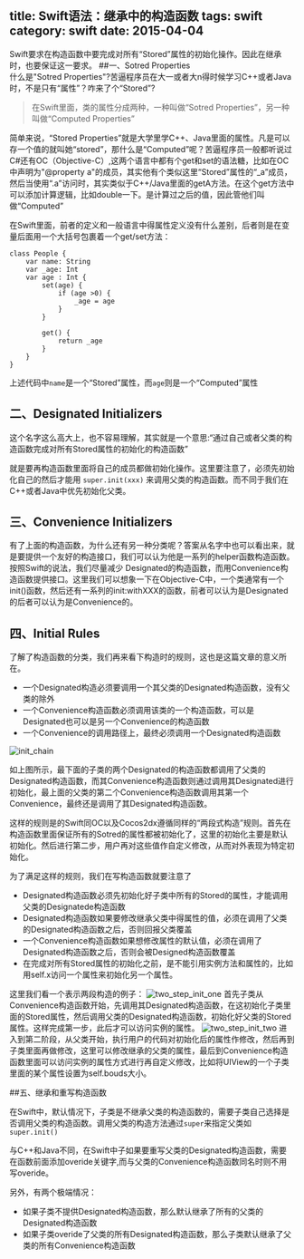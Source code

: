 title: Swift语法：继承中的构造函数
tags: swift 
category: swift
date: 2015-04-04
---

Swift要求在构造函数中要完成对所有“Stored”属性的初始化操作。因此在继承时，也要保证这一要求。
##一、Sotred Properties  
什么是"Sotred Properties"?苦逼程序员在大一或者大n得时候学习C++或者Java时，不是只有“属性”？咋来了个“Stored”?

> 在Swift里面，类的属性分成两种，一种叫做“Sotred Properties”，另一种叫做“Computed Properties”

简单来说，“Stored Properties”就是大学里学C++、Java里面的属性。凡是可以存一个值的就叫她“stored”，那什么是“Computed”呢？苦逼程序员一般都听说过C#还有OC（Objective-C）,这两个语言中都有个get和set的语法糖，比如在OC中声明为"@property a"的成员，其实他有个类似这里“Stored”属性的“_a”成员，然后当使用“.a”访问时，其实类似于C++/Java里面的getA方法。在这个get方法中可以添加计算逻辑，比如double一下。是计算过之后的值，因此管他们叫做“Computed”
<!-- more -->
在Swift里面，前者的定义和一般语言中得属性定义没有什么差别，后者则是在变量后面用一个大括号包裹着一个get/set方法：


	class People {
		var name: String
		var _age: Int
		var age : Int {
			set(age) {
				if (age >0) {
					_age = age
				}
			}
			
			get() {
				return _age
			}
		}
	}
	
上述代码中`name`是一个“Stored”属性，而`age`则是一个“Computed”属性
## 二、Designated Initializers
这个名字这么高大上，也不容易理解，其实就是一个意思:“通过自己或者父类的构造函数完成对所有Stored属性的初始化的构造函数”

就是要再构造函数里面将自己的成员都做初始化操作。这里要注意了，必须先初始化自己的然后才能用 `super.init(xxx)` 来调用父类的构造函数。而不同于我们在C++或者Java中优先初始化父类。

## 三、Convenience Initializers
有了上面的构造函数，为什么还有另一种分类呢？答案从名字中也可以看出来，就是要提供一个友好的构造接口，我们可以认为他是一系列的helper函数构造函数。按照Swift的说法，我们尽量减少 Designated的构造函数，而用Convenience构造函数提供接口。这里我们可以想象一下在Objective-C中，一个类通常有一个init()函数，然后还有一系列的init:withXXX的函数，前者可以认为是Designated的后者可以认为是Convenience的。

## 四、Initial Rules
了解了构造函数的分类，我们再来看下构造时的规则，这也是这篇文章的意义所在。


* 一个Designated构造必须要调用一个其父类的Designated构造函数，没有父类的除外
* 一个Convenience构造函数必须调用该类的一个构造函数，可以是Designated也可以是另一个Convenience的构造函数
* 一个Convenience的调用路径上，最终必须调用一个Designated构造函数

![init_chain](http://images.libcz.com:8000/images/blog/swift/construction_in_inherit_on_swift/init_chain.png)

如上图所示，最下面的子类的两个Designated的构造函数都调用了父类的Designated构造函数，而其Convenience构造函数则通过调用其Designated进行初始化，最上面的父类的第二个Convenience构造函数调用其第一个Convenience，最终还是调用了其Designated构造函数。

这样的规则是的Swift同OC以及Cocos2dx遵循同样的“两段式构造”规则。首先在构造函数里面保证所有的Sotred的属性都被初始化了，这里的初始化主要是默认初始化。然后进行第二步，用户再对这些值作自定义修改，从而对外表现为特定初始化。

为了满足这样的规则，我们在写构造函数就要注意了

* Designated构造函数必须先初始化好子类中所有的Stored的属性，才能调用父类的Designatede构造函数
* Designated构造函数如果要修改继承父类中得属性的值，必须在调用了父类的Designated构造函数之后，否则回报父类覆盖
* 一个Convenience构造函数如果想修改属性的默认值，必须在调用了Designated构造函数之后，否则会被Designed构造函数覆盖
* 在完成对所有Stored属性的初始化之前，是不能引用实例方法和属性的，比如用self.x访问一个属性来初始化另一个属性。

这里我们看一个表示两段构造的例子：
![two_step_init_one](http://images.libcz.com:8000/images/blog/swift/construction_in_inherit_on_swift/two_step_init_one.png)
首先子类从Convenience构造函数开始，先调用其Designated构造函数，在这初始化子类里面的Stored属性，然后调用父类的Designated构造函数，初始化好父类的Stored属性。这样完成第一步，此后才可以访问实例的属性。
![two_step_init_two](http://images.libcz.com:8000/images/blog/swift/construction_in_inherit_on_swift/two_step_init_two.png)
进入到第二阶段，从父类开始，执行用户的代码对初始化后的属性作修改，然后再到子类里面再做修改，这里可以修改继承的父类的属性，最后到Convenience构造函数里面可以访问实例的属性方式进行再自定义修改，比如将UIView的一个子类里面的某个属性设置为self.bouds大小。




##五、继承和重写构造函数

在Swift中，默认情况下，子类是不继承父类的构造函数的，需要子类自己选择是否调用父类的构造函数。调用父类的构造方法通过`super`来指定父类如`super.init()`


与C++和Java不同，在Swift中子如果要重写父类的Designated构造函数，需要在函数前面添加overide关键字,而与父类的Convenience构造函数同名时则不用写overide。

另外，有两个极端情况：

* 如果子类不提供Designated构造函数，那么默认继承了所有的父类的Designated构造函数
* 如果子类overide了父类的所有Designated构造函数，那么子类默认继承了父类的所有Convenience构造函数


